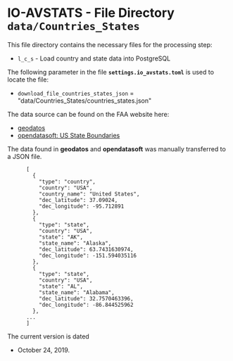 # IO-AVSTATS - File Directory **`data/Countries_States`**

This file directory contains the necessary files for the processing step:

- `l_c_s` - Load country and state data into PostgreSQL

The following parameter in the file **`settings.io_avstats.toml`** is used to locate the file: 

- `download_file_countries_states_json` = "data/Countries_States/countries_states.json"

The data source can be found on the FAA website here:

- [geodatos](https://www.geodatos.net/en/countries/united-states)
- [opendatasoft: US State Boundaries](https://data.opendatasoft.com/explore/?q=us+states&sort=%23relevance&disjunctive.language&disjunctive.source_domain_title&disjunctive.theme&disjunctive.semantic.classes&disjunctive.semantic.properties)

The data found in  **geodatos** and **opendatasoft** was manually transferred to a JSON file.

```
      [
        {
          "type": "country",
          "country": "USA",
          "country_name": "United States",
          "dec_latitude": 37.09024,
          "dec_longitude": -95.712891
        },
        {
          "type": "state",
          "country": "USA",
          "state": "AK",
          "state_name": "Alaska",
          "dec_latitude": 63.7431630974,
          "dec_longitude": -151.594035116
        },
        {
          "type": "state",
          "country": "USA",
          "state": "AL",
          "state_name": "Alabama",
          "dec_latitude": 32.7570463396,
          "dec_longitude": -86.844525962
        },
      ...
      ]
```

The current version is dated 

- October 24, 2019.